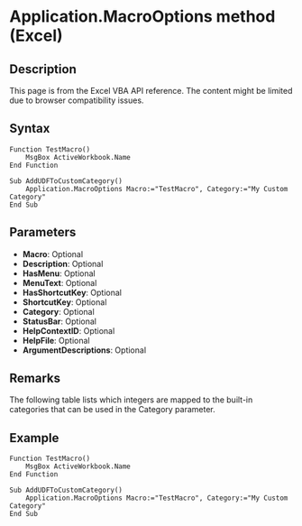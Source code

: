 # Application.MacroOptions method (Excel)

## Description
This page is from the Excel VBA API reference. The content might be limited due to browser compatibility issues.

## Syntax
```vba
Function TestMacro() 
    MsgBox ActiveWorkbook.Name 
End Function 
 
Sub AddUDFToCustomCategory() 
    Application.MacroOptions Macro:="TestMacro", Category:="My Custom Category" 
End Sub
```

## Parameters
- **Macro**: Optional
- **Description**: Optional
- **HasMenu**: Optional
- **MenuText**: Optional
- **HasShortcutKey**: Optional
- **ShortcutKey**: Optional
- **Category**: Optional
- **StatusBar**: Optional
- **HelpContextID**: Optional
- **HelpFile**: Optional
- **ArgumentDescriptions**: Optional

## Remarks
The following table lists which integers are mapped to the built-in categories that can be used in the Category parameter.

## Example
```vba
Function TestMacro() 
    MsgBox ActiveWorkbook.Name 
End Function 
 
Sub AddUDFToCustomCategory() 
    Application.MacroOptions Macro:="TestMacro", Category:="My Custom Category" 
End Sub
```

